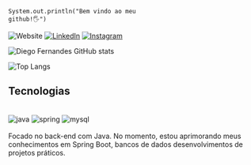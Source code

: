 <code>System.out.println("Bem vindo ao meu github!🖐️")</code></hr>

![Website](https://img.shields.io/badge/website-000000?style=for-the-badge&logo=About.me&logoColor=white) [![LinkedIn](https://img.shields.io/badge/LinkedIn-0077B5?style=for-the-badge&logo=linkedin&logoColor=white)](https://www.linkedin.com/in/diegofernandesss/) [![Instagram](https://img.shields.io/badge/Instagram-E4405F?style=for-the-badge&logo=instagram&logoColor=white)](https://www.instagram.com/diego.frns/)

![Diego Fernandes GitHub stats](https://github-readme-stats.vercel.app/api?username=didifernandes&show_icons=true&theme=tokyonigth)

![Top Langs](https://github-readme-stats.vercel.app/api/top-langs/?username=didifernandes&layout=compact)

## Tecnologias
<div style="display: inline_block"><br/>
    <img align="center" alt= "java" src="https://img.shields.io/badge/Java-ED8B00?style=for-the-badge&logo=openjdk&logoColor=white">
    <img align="center" alt= "spring" src="https://img.shields.io/badge/Spring-6DB33F?style=for-the-badge&logo=spring&logoColor=white">
    <img align="center" alt= "mysql" src="https://img.shields.io/badge/MySQL-00000F?style=for-the-badge&logo=mysql&logoColor=white">
</div></br>
Focado no back-end com Java. No momento, estou aprimorando meus conhecimentos em Spring Boot, bancos de dados desenvolvimentos de projetos práticos.
